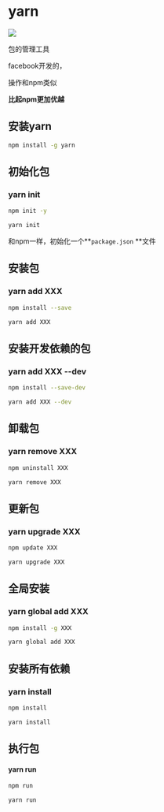 # yarn

![](https://miro.medium.com/max/9350/1*BCPTI5sT2C9JH76__X2WUg.png)

包的管理工具

facebook开发的，

操作和npm类似

**比起npm更加优越**



## 安装yarn

```bash
npm install -g yarn
```



## 初始化包

### yarn init

```bash
npm init -y

yarn init 
```

和npm一样，初始化一个**`package.json` **文件



## 安装包

### yarn add XXX

```bash
npm install --save

yarn add XXX
```



## 安装开发依赖的包

### yarn add XXX --dev

```bash
npm install --save-dev

yarn add XXX --dev
```



## 卸载包

### yarn remove XXX

```bash
npm uninstall XXX

yarn remove XXX
```



## 更新包

### yarn upgrade XXX

```bash
npm update XXX

yarn upgrade XXX
```



## 全局安装

### yarn global add XXX

```bash
npm install -g XXX

yarn global add XXX
```



## 安装所有依赖

### yarn install

```bash
npm install

yarn install
```



## 执行包

#### yarn run

```bash
npm run

yarn run
```